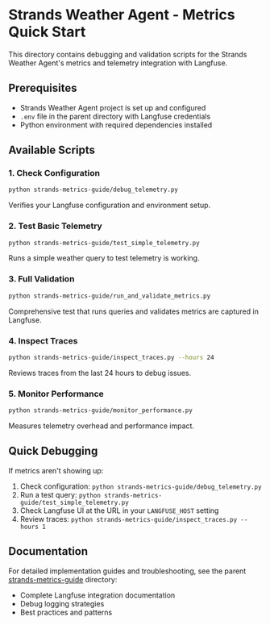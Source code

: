 # Strands Weather Agent - Metrics Quick Start

This directory contains debugging and validation scripts for the Strands Weather Agent's metrics and telemetry integration with Langfuse.

## Prerequisites

- Strands Weather Agent project is set up and configured
- `.env` file in the parent directory with Langfuse credentials
- Python environment with required dependencies installed

## Available Scripts

### 1. Check Configuration
```bash
python strands-metrics-guide/debug_telemetry.py
```
Verifies your Langfuse configuration and environment setup.

### 2. Test Basic Telemetry
```bash
python strands-metrics-guide/test_simple_telemetry.py
```
Runs a simple weather query to test telemetry is working.

### 3. Full Validation
```bash
python strands-metrics-guide/run_and_validate_metrics.py
```
Comprehensive test that runs queries and validates metrics are captured in Langfuse.

### 4. Inspect Traces
```bash
python strands-metrics-guide/inspect_traces.py --hours 24
```
Reviews traces from the last 24 hours to debug issues.

### 5. Monitor Performance
```bash
python strands-metrics-guide/monitor_performance.py
```
Measures telemetry overhead and performance impact.

## Quick Debugging

If metrics aren't showing up:

1. Check configuration: `python strands-metrics-guide/debug_telemetry.py`
2. Run a test query: `python strands-metrics-guide/test_simple_telemetry.py`
3. Check Langfuse UI at the URL in your `LANGFUSE_HOST` setting
4. Review traces: `python strands-metrics-guide/inspect_traces.py --hours 1`

## Documentation

For detailed implementation guides and troubleshooting, see the parent [strands-metrics-guide](../../strands-metrics-guide/) directory:
- Complete Langfuse integration documentation
- Debug logging strategies
- Best practices and patterns
